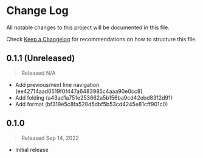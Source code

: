 # Change Log

All notable changes to this project will be documented in this file.

Check [Keep a Changelog](http://keepachangelog.com/) for recommendations on how to structure this file.


## 0.1.1 (Unreleased)
> Released N/A

* Add previous/next line navigation (ee42714aad0519f0f447a6483985c4aaa90e0cc8)
* Add folding (a43ad1a751e253662a5b156ba9cd42ebd8312d91)
* Add format (bf319e5c8fa520d5dbf5b53cd4245e81cff901c0)

## 0.1.0
> Released Sep 14, 2022

* Initial release
